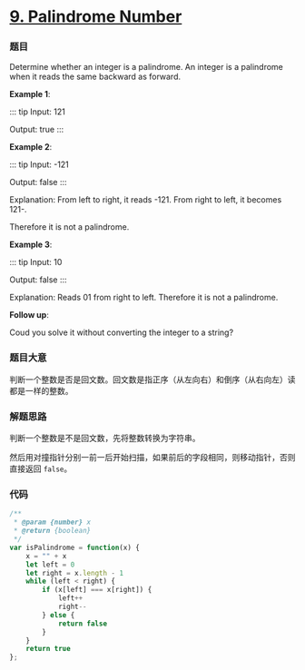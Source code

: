# [9. Palindrome Number](https://leetcode.com/problems/palindrome-number/)

### 题目

Determine whether an integer is a palindrome. An integer is a palindrome when it reads the same backward as forward.

**Example 1**:

::: tip
Input: 121

Output: true
:::

**Example 2**:

::: tip
Input: -121

Output: false
:::

Explanation: From left to right, it reads -121. From right to left, it becomes 121-. 

Therefore it is not a palindrome.

**Example 3**:

::: tip
Input: 10

Output: false
:::

Explanation: Reads 01 from right to left. Therefore it is not a palindrome.

**Follow up**:

Coud you solve it without converting the integer to a string?

### 题目大意

判断一个整数是否是回文数。回文数是指正序（从左向右）和倒序（从右向左）读都是一样的整数。

### 解题思路

判断一个整数是不是回文数，先将整数转换为字符串。

然后用对撞指针分别一前一后开始扫描，如果前后的字段相同，则移动指针，否则直接返回 `false`。

### 代码
```javascript
/**
 * @param {number} x
 * @return {boolean}
 */
var isPalindrome = function(x) {
    x = "" + x
    let left = 0
    let right = x.length - 1
    while (left < right) {
        if (x[left] === x[right]) {
            left++
            right--
        } else {
            return false
        }
    }
    return true
};
```

